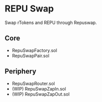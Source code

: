 # REPU Swap

Swap rTokens and REPU through Repuswap.

## Core

- RepuSwapFactory.sol
- RepuSwapPair.sol

## Periphery

- RepuSwapRouter.sol
- (WIP) RepuSwapZapIn.sol
- (WIP) RepuSwapZapOut.sol

<!--
TODO
- Automatically register rTokens
-->
